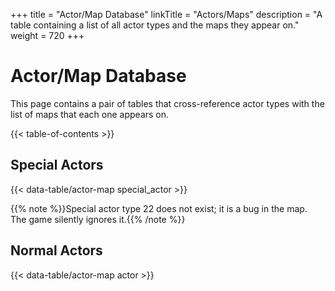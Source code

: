 +++
title = "Actor/Map Database"
linkTitle = "Actors/Maps"
description = "A table containing a list of all actor types and the maps they appear on."
weight = 720
+++

# Actor/Map Database

This page contains a pair of tables that cross-reference actor types with the list of maps that each one appears on.

{{< table-of-contents >}}

## Special Actors

{{< data-table/actor-map special_actor >}}

{{% note %}}Special actor type 22 does not exist; it is a bug in the map. The game silently ignores it.{{% /note %}}

## Normal Actors

{{< data-table/actor-map actor >}}
